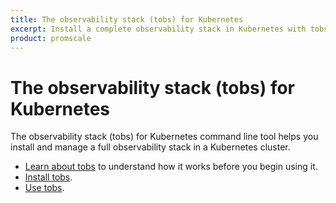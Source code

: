 ```yaml
---
title: The observability stack (tobs) for Kubernetes
excerpt: Install a complete observability stack in Kubernetes with tobs
product: promscale
---
```


# The observability stack (tobs) for Kubernetes
The observability stack (tobs) for Kubernetes command line tool helps you
install and manage a full observability stack in a Kubernetes cluster.

*   [Learn about tobs][about-tobs] to understand how it works before you begin
    using it.
*   [Install tobs][tobs-install].
*   [Use tobs][tobs-use].

[about-tobs]: /promscale/:currentVersion:/tobs/about/
[tobs-install]: /promscale/:currentVersion:/installation/tobs/
[tobs-use]: /promscale/:currentVersion:/tobs/use/
